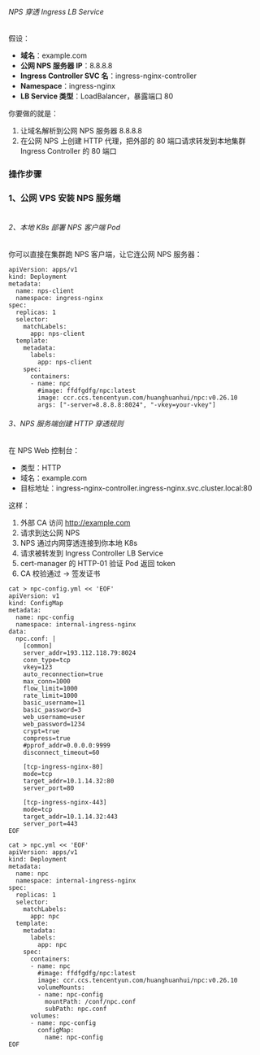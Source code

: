 ###### NPS 穿透 Ingress LB Service

假设：

- **域名**：example.com
- **公网 NPS 服务器 IP**：8.8.8.8
- **Ingress Controller SVC 名**：ingress-nginx-controller
- **Namespace**：ingress-nginx
- **LB Service 类型**：LoadBalancer，暴露端口 80

你要做的就是：

1. 让域名解析到公网 NPS 服务器 8.8.8.8
2. 在公网 NPS 上创建 HTTP 代理，把外部的 80 端口请求转发到本地集群 Ingress Controller 的 80 端口

### 操作步骤

### 1、公网 VPS 安装 NPS 服务端

````shell
````

###### 2、本地 K8s 部署 NPS 客户端 Pod

你可以直接在集群跑 NPS 客户端，让它连公网 NPS 服务器：

````shell
apiVersion: apps/v1
kind: Deployment
metadata:
  name: nps-client
  namespace: ingress-nginx
spec:
  replicas: 1
  selector:
    matchLabels:
      app: nps-client
  template:
    metadata:
      labels:
        app: nps-client
    spec:
      containers:
      - name: npc
        #image: ffdfgdfg/npc:latest
        image: ccr.ccs.tencentyun.com/huanghuanhui/npc:v0.26.10
        args: ["-server=8.8.8.8:8024", "-vkey=your-vkey"]
````

###### 3、NPS 服务端创建 HTTP 穿透规则

在 NPS Web 控制台：

- 类型：HTTP
- 域名：example.com
- 目标地址：ingress-nginx-controller.ingress-nginx.svc.cluster.local:80

这样：

1. 外部 CA 访问 http://example.com
2. 请求到达公网 NPS
3. NPS 通过内网穿透连接到你本地 K8s
4. 请求被转发到 Ingress Controller LB Service
5. cert-manager 的 HTTP-01 验证 Pod 返回 token
6. CA 校验通过 → 签发证书

````shell
cat > npc-config.yml << 'EOF'
apiVersion: v1
kind: ConfigMap
metadata:
  name: npc-config
  namespace: internal-ingress-nginx
data:
  npc.conf: |
    [common]
    server_addr=193.112.118.79:8024
    conn_type=tcp
    vkey=123
    auto_reconnection=true
    max_conn=1000
    flow_limit=1000
    rate_limit=1000
    basic_username=11
    basic_password=3
    web_username=user
    web_password=1234
    crypt=true
    compress=true
    #pprof_addr=0.0.0.0:9999
    disconnect_timeout=60

    [tcp-ingress-nginx-80]
    mode=tcp
    target_addr=10.1.14.32:80
    server_port=80

    [tcp-ingress-nginx-443]
    mode=tcp
    target_addr=10.1.14.32:443
    server_port=443
EOF
````

```shell
cat > npc.yml << 'EOF'
apiVersion: apps/v1
kind: Deployment
metadata:
  name: npc
  namespace: internal-ingress-nginx
spec:
  replicas: 1
  selector:
    matchLabels:
      app: npc
  template:
    metadata:
      labels:
        app: npc
    spec:
      containers:
      - name: npc
        #image: ffdfgdfg/npc:latest
        image: ccr.ccs.tencentyun.com/huanghuanhui/npc:v0.26.10
        volumeMounts:
        - name: npc-config
          mountPath: /conf/npc.conf
          subPath: npc.conf
      volumes:
      - name: npc-config
        configMap:
          name: npc-config
EOF
```

